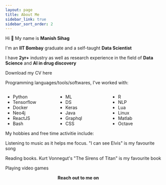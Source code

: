 ```yaml
---
layout: page
title: About Me
sidebar_link: true
sidebar_sort_order: 2
---
```


<p class="about-text"></p>

<p class="about-text">
  <span class="fa fa-user about-icon"></span>
  Hi 👋 My name is <b>Manish Sihag</b>
</p>
<p class="about-text">
  <span class="fa fa-graduation-cap about-icon"></span>
  I'm an <b>IIT Bombay</b> graduate and a self-taught <b>Data Scientist</b> 
</p>
<p class="about-text">
  <span class="fa fa-briefcase about-icon"></span>
  I have <b>2yr+</b> industry as well as research experience in the field of <b> Data Science</b> and <b>AI in drug discovery</b>
</p>
<p class="about-text">
  <span class="fa fa-file-text about-icon"></span>
  Download my CV here <a href="/files/resume.pdf" style="color: inherit"><span class="fa fa-download"></span></a>
</p>
<p class="about-text">
  <span class="fa fa-code about-icon"></span>
  Programming languages/tools/softwares, I've worked with:
  <div style="float: left; width: 33%">
    <ul>
      <li>Python</li>
      <li>Tensorflow</li>
      <li>Docker</li>
      <li>Neo4j</li>
      <li>ReactJS</li>
      <li>Bash</li>
    </ul>
  </div>
  <div style="float: left; width: 33%">
    <ul>
      <li>ML</li>
      <li>DS</li>
      <li>Keras</li>
      <li>Java</li>
      <li>Graphql</li>
      <li>CSS</li>
    </ul>
  </div>
  <div style="float: right; width: 34%">
    <ul>
      <li>R</li>
      <li>NLP</li>
      <li>Lua</li>
      <li>Linux</li>
      <li>Matlab</li>
      <li>Octave</li>
    </ul>
  </div>
</p>

<p class="about-text">
  <span class="fa fa-heart about-icon"></span>
  My hobbies and free time activitie include:</p>
<p class="about-text">
  <span class="fa fa-music about-icon"></span>
  Listening to music as it helps me focus. "I can see Elvis" is my favourite song
</p>
<p class="about-text">
  <span class="fa fa-book about-icon"></span>
  Reading books. Kurt Vonnegut's "The Sirens of Titan" is my favourite book
</p>
<p class="about-text">
  <span class="fa fa-gamepad about-icon"></span>
  Playing video games
</p>

<p style="text-align: center;">
  <strong>Reach out to me on&nbsp;</strong>
  <a href="https://www.linkedin.com/in/manish-sihag/"
    style="color: inherit" title="Linkedin" aria-label="Linkedin">
    <span class="fa fa-linkedin-square"></span>
  </a>&nbsp;
  <a href="https://www.github.com/sihagmnis36/"
      style="color: inherit" title="Github" aria-label="Github">
      <span class="fa fa-github"></span>
  </a>&nbsp;
  <a href="https://www.instagram.com/mni.z/"
      style="color: inherit" title="Instagram" aria-label="Instagram">
      <span class="fa fa-instagram"></span>
  </a>&nbsp;
  <a href="mailto:sihagmanish36@gmail.com"
      style="color: inherit" title="Email" aria-label="Email">
      <span class="fa fa-envelope"></span>
  </a>&nbsp;
  <a href="https://stackoverflow.com/users/9865225/mnis/"
      style="color: inherit" title="Stackoverflow" aria-label="Stackoverflow">
      <span class="fa fa-stack-overflow"></span>
  </a>&nbsp;
</p>

<!-- <img style="float: left;" src="/assets/img/blackstar.svg" />&nbsp;\f005 Hey there! I'm <strong>Manish</strong>, an <strong>IIT Bombay</strong> graduate and a self-taught
<strong>Data Scientist</strong>. I have been doing research in the field of drug discovery
using AI by combining my knowledge in Chemical Engineering from B.Tech and passion for
AI. With more than two year of industry experience, I am inclined towards a research career
in the field of AI. <br>In my spare time, I read books, I write code, I
play video games, and I travel around to explore the nature. Take a look at some
of the clicks from my travel diary. -->